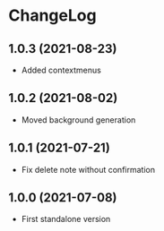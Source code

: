ChangeLog
=========
1.0.3 (2021-08-23)
-------------------------
- Added contextmenus
  

1.0.2 (2021-08-02)
-------------------------
- Moved background generation
  

1.0.1 (2021-07-21)
-------------------------
- Fix delete note without confirmation
  

1.0.0 (2021-07-08)
-------------------------
- First standalone version